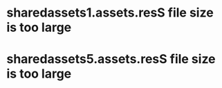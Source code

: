 # sharedassets1.assets.resS file size is too large
# sharedassets5.assets.resS file size is too large
